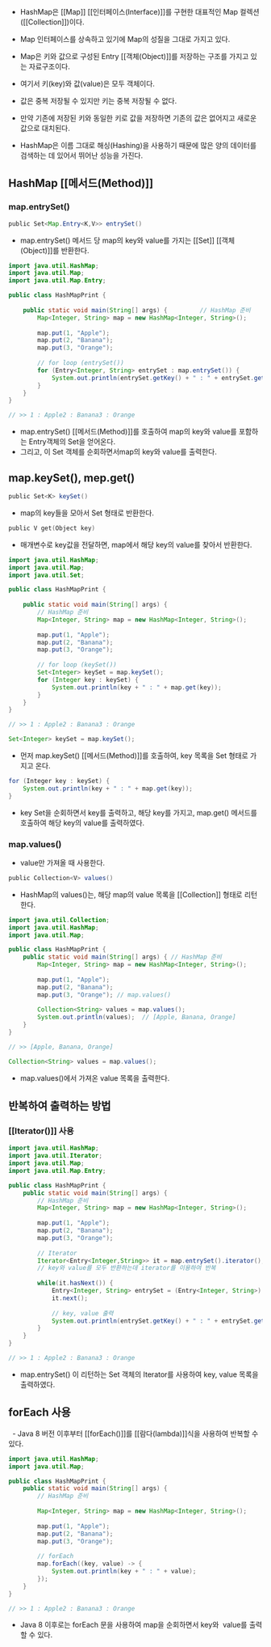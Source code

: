 - HashMap은 [[Map]] [[인터페이스(Interface)]]를 구현한 대표적인 Map 컬렉션([[Collection]])이다.
- Map 인터페이스를 상속하고 있기에 Map의 성질을 그대로 가지고 있다.
- Map은 키와 값으로 구성된 Entry [[객체(Object)]]를 저장하는 구조를 가지고 있는 자료구조이다.

- 여기서 키(key)와 값(value)은 모두 객체이다. 
- 값은 중복 저장될 수 있지만 키는 중복 저장될 수 없다.
- 만약 기존에 저장된 키와 동일한 키로 값을 저장하면 기존의 값은 없어지고 새로운 값으로 대치된다.

- HashMap은 이름 그대로 해싱(Hashing)을 사용하기 때문에 많은 양의 데이터를 검색하는 데 있어서 뛰어난 성능을 가진다.

## HashMap [[메서드(Method)]]
### map.entrySet()

```java
public Set<Map.Entry<K,​V>> entrySet()
```

- map.entrySet() 메서드 당 map의 key와 value를 가지는 [[Set]] [[객체(Object)]]를 반환한다.


```java
import java.util.HashMap;
import java.util.Map;
import java.util.Map.Entry; 

public class HashMapPrint {    
	
	public static void main(String[] args) {         // HashMap 준비   
		Map<Integer, String> map = new HashMap<Integer, String>();       
		
		map.put(1, "Apple");        
		map.put(2, "Banana");        
		map.put(3, "Orange"); 
		
		// for loop (entrySet())        
		for (Entry<Integer, String> entrySet : map.entrySet()) {            
			System.out.println(entrySet.getKey() + " : " + entrySet.getValue());        
		}     
	}
}

// >> 1 : Apple2 : Banana3 : Orange
```


- map.entrySet() [[메서드(Method)]]를 호출하여 map의 key와 value를 포함하는 Entry객체의 Set을 얻어온다.
- 그리고, 이 Set 객체를 순회하면서map의 key와 value를 출력한다.

## map.keySet(), mep.get()

```java
public Set<K> keySet()
```

- map의 key들을 모아서 Set 형태로 반환한다.

```java
public V get​(Object key)
```

- 매개변수로 key값을 전달하면, map에서 해당 key의 value를 찾아서 반환한다.


```java
import java.util.HashMap;
import java.util.Map;
import java.util.Set; 

public class HashMapPrint {
	
	public static void main(String[] args) {         
		// HashMap 준비        
		Map<Integer, String> map = new HashMap<Integer, String>();        
		
		map.put(1, "Apple");        
		map.put(2, "Banana");        
		map.put(3, "Orange");         
		
		// for loop (keySet())        
		Set<Integer> keySet = map.keySet();        
		for (Integer key : keySet) {            
			System.out.println(key + " : " + map.get(key));        
		}    
	}
}

// >> 1 : Apple2 : Banana3 : Orange
```

```java
Set<Integer> keySet = map.keySet();
```

- 먼저 map.keySet() [[메서드(Method)]]를 호출하여, key 목록을 Set 형태로 가지고 온다.

```java
for (Integer key : keySet) {
	System.out.println(key + " : " + map.get(key));
}
```

- key Set을 순회하면서 key를 출력하고, 해당 key를 가지고, map.get() 메서드를 호출하여 해당 key의 value를 출력하였다.

### map.values() 

- value만 가져올 때 사용한다.

```java
public Collection<V> values()
```

- HashMap의 values()는, 해당 map의 value 목록을 [[Collection]] 형태로 리턴한다.

```java
import java.util.Collection;
import java.util.HashMap;
import java.util.Map; 

public class HashMapPrint {   
	public static void main(String[] args) { // HashMap 준비        
		Map<Integer, String> map = new HashMap<Integer, String>();        
		
		map.put(1, "Apple");        
		map.put(2, "Banana");        
		map.put(3, "Orange"); // map.values()        
		
		Collection<String> values = map.values();       
		System.out.println(values);  // [Apple, Banana, Orange]    
	}
}

// >> [Apple, Banana, Orange]
```


```java
Collection<String> values = map.values();
```

- map.values()에서 가져온 value 목록을 출력한다.


## 반복하여 출력하는 방법
### [[Iterator()]] 사용


```java
import java.util.HashMap;
import java.util.Iterator;
import java.util.Map;
import java.util.Map.Entry; 

public class HashMapPrint {    
	public static void main(String[] args) {  
		// HashMap 준비       
		Map<Integer, String> map = new HashMap<Integer, String>();        
		
		map.put(1, "Apple");        
		map.put(2, "Banana");        
		map.put(3, "Orange");         
		
		// Iterator        
		Iterator<Entry<Integer,String>> it = map.entrySet().iterator(); 
		// key와 value를 모두 반환하는데 iterator를 이용하여 반복        
		
		while(it.hasNext()) {            
			Entry<Integer, String> entrySet = (Entry<Integer, String>) 
			it.next();            
			
			// key, value 출력            
			System.out.println(entrySet.getKey() + " : " + entrySet.getValue());       
		}
	}
}

// >> 1 : Apple2 : Banana3 : Orange
```

- map.entrySet() 이 리턴하는 Set 객체의 Iterator를 사용하여 key, value 목록을 출력하였다.

## forEach 사용

  - Java 8 버전 이후부터 [[forEach()]]를 [[람다(lambda)]]식을 사용하여 반복할 수 있다.

```java
import java.util.HashMap;
import java.util.Map; 

public class HashMapPrint {    
	public static void main(String[] args) { 
		// HashMap 준비        
		
		Map<Integer, String> map = new HashMap<Integer, String>();        
		
		map.put(1, "Apple");        
		map.put(2, "Banana");        
		map.put(3, "Orange");         
		
		// forEach        
		map.forEach((key, value) -> {            
			System.out.println(key + " : " + value);        
		});    
	}
}

// >> 1 : Apple2 : Banana3 : Orange 
```

- Java 8 이후로는 forEach 문을 사용하여 map을 순회하면서 key와  value를 출력할 수 있다.
